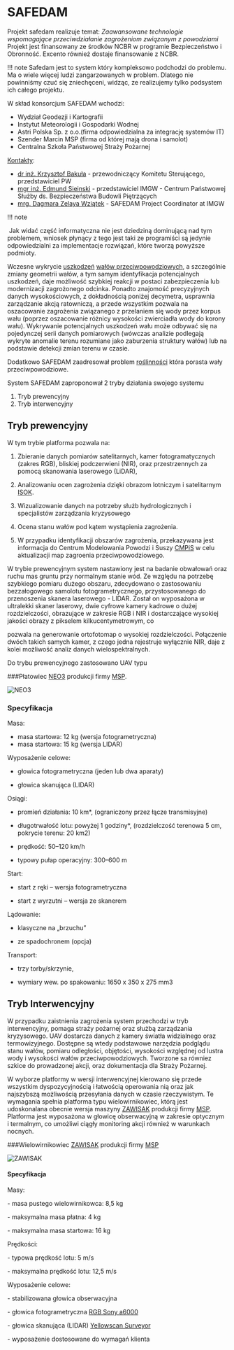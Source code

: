 # SAFEDAM

Projekt safedam realizuje temat:
*Zaawansowane technologie wspomagające przeciwdziałanie zagrożeniom związanym z powodziami*
Projekt jest finansowany ze środków NCBR w programie Bezpieczeństwo i Obronność.
Excento również dostaje finansowanie z NCBR.

!!! note
    Safedam jest to system który kompleksowo podchodzi do problemu.
    Ma o wiele więcej ludzi zangarzowanych w problem. 
    Dlatego nie powinniśmy czuć się zniechęceni, widząc, ze realizujemy tylko podsystem ich całego projektu.



W skład konsorcjum SAFEDAM wchodzi:

- Wydział Geodezji i Kartografii
- Instytut Meteorologii i Gospodarki Wodnej
- Astri Polska Sp. z o.o.(firma odpowiedzialna za integrację systemów IT)
- Szender Marcin MSP (firma od której mają drona i samolot)
- Centralna Szkoła Państwowej Straży Pożarnej

[Kontakty](https://www.safedam.gik.pw.edu.pl/Wykonawcy):

- [dr inż. Krzysztof Bakuła](http://www.gik.pw.edu.pl/index.php/kontakt-pracownicy/21-zaklad-fotogrametrii-i-teledetekcji-2/108-dr-inz-krzysztof-bakula) - przewodniczący Komitetu Sterującego, przedstawiciel PW 
- [mgr inż. Edmund Sieinski](http://www.imgw.pl/dzialalnosc-imgw-pib/struktura-organizacyjna/komorki-organizacyjne-2/oddzial-morski-w-gdyni/) - przedstawiciel IMGW - Centrum Państwowej Służby ds. Bezpieczeństwa Budowli Piętrzących
- [mrg. Dagmara Zelaya Wziątek](https://www.linkedin.com/in/dagmara-zelaya-wziątek-41938a61) - SAFEDAM Project Coordinator at IMGW

!!! note

​    Jak widać część informatyczna nie jest dziedziną dominującą nad tym problemem, wniosek płynący z tego jest taki ze programiści są jedynie odpowiedzialni za implementacje rozwiązań, które tworzą powyższe podmioty. 

Wczesne wykrycie [uszkodzeń](levees.md#uszkodzenia) [wałów przeciwpowodziowych](levees.md), a szczególnie zmiany geometrii wałów, a tym samym identyfikacja potencjalnych uszkodzeń, daje możliwość szybkiej reakcji w postaci zabezpieczenia lub modernizacji zagrożonego odcinka. Ponadto znajomość precyzyjnych danych wysokościowych, z dokładnością poniżej decymetra, usprawnia zarządzanie akcją ratowniczą, a przede wszystkim pozwala na oszacowanie zagrożenia związanego z przelaniem się wody przez korpus wału (poprzez oszacowanie różnicy wysokości zwierciadła wody do korony wału). Wykrywanie potencjalnych uszkodzeń wału może odbywać się na pojedynczej serii danych pomiarowych (wówczas analizie podlegają wykryte anomalie terenu rozumiane jako zaburzenia struktury wałów) lub na podstawie detekcji zmian terenu w czasie.

Dodatkowo SAFEDAM zaadresował problem [roślinności](vegetation.md) która porasta wały przeciwpowodziowe. 

System SAFEDAM zaproponował 2 tryby działania swojego systemu

1. Tryb prewencyjny
2. Tryb interwencyjny



## Tryb prewencyjny

W tym trybie platforma pozwala na:

1. Zbieranie danych pomiarów satelitarnych, kamer fotogramatycznych (zakres RGB), bliskiej podczerwieni (NIR), oraz przestrzennych za pomocą skanowania laserowego (LiDAR), 

2. Analizowaniu ocen zagrożenia dzięki obrazom lotniczym i satelitarnym [ISOK](https://isokmapy.kzgw.gov.pl/imap_rzgw/Imgp.html).

3. Wizualizowanie danych na potrzeby służb hydrologicznych i specjalistów zarządzania kryzysowego

4. Ocena stanu wałów pod kątem wystąpienia zagrożenia.

5. W przypadku identyfikacji obszarów zagrożenia, przekazywana jest informacja do Centrum Modelowania Powodzi i Suszy [CMPiS](http://baltyk.pogodynka.pl/index.php?page=2&subpage=59) w celu aktualizacji map zagroenia przeciwpowodziowego. 

W trybie prewencyjnym system nastawiony jest na badanie obwałowań oraz ruchu mas gruntu przy normalnym stanie wód. Ze względu na potrzebę szybkiego pomiaru dużego obszaru, zdecydowano o zastosowaniu bezzałogowego samolotu fotogrametrycznego, przystosowanego do przenoszenia skanera laserowego - LIDAR. Został on wyposażona w ultralekki skaner laserowy, dwie cyfrowe kamery kadrowe o dużej rozdzielczości, obrazujące w zakresie RGB i NIR i dostarczające wysokiej jakości obrazy z pikselem kilkucentymetrowym, co

pozwala na generowanie ortofotomap o wysokiej rozdzielczości. Połączenie dwóch takich samych kamer, z czego jedna rejestruje wyłącznie NIR, daje z kolei możliwość analiz danych wielospektralnych.

Do trybu prewencyjnego zastosowano UAV typu

###Płatowiec [NEO3](https://uav.com.pl/pl/co-robimy/bsl/neo3) produkcji firmy [MSP](https://uav.com.pl/pl).

![NEO3](../images/neo3.jpg)



### Specyfikacja

Masa:

- masa startowa: 12 kg (wersja fotogrametryczna)
- masa startowa: 15 kg (wersja LIDAR)

Wyposażenie celowe:

- głowica fotogrametryczna (jeden lub dwa aparaty)

- głowica skanująca (LIDAR)

Osiągi:

- promień działania: 10 km*, (ograniczony przez łącze transmisyjne)

- długotrwałość lotu: powyżej 1 godziny*, (rozdzielczość terenowa 5 cm, pokrycie terenu: 20 km2)

- prędkość: 50–120 km/h

- typowy pułap operacyjny: 300–600 m

Start:

- start z ręki – wersja fotogrametryczna

- start z wyrzutni – wersja ze skanerem

Lądowanie:

- klasyczne na „brzuchu”

- ze spadochronem (opcja)

Transport:

- trzy torby/skrzynie,

- wymiary wew. po spakowaniu: 1650 x 350 x 275 mm3

## Tryb Interwencyjny

W przypadku zaistnienia zagrożenia system przechodzi w tryb interwencyjny, pomaga straży pożarnej oraz służbą zarządzania kryzysowego. UAV dostarcza danych z kamery światła widzialnego oraz termowizyjnego. Dostępne są wtedy podstawowe narzędzia podglądu stanu wałów, pomiaru odległości, objętości, wysokości względnej od lustra wody i wysokości wałów przeciwpowodziowych. Tworzone sa równiez szkice do prowadzonej akcji, oraz dokumentacja dla Straży Pożarnej.

W wyborze platformy w wersji interwencyjnej kierowano się przede wszystkim dyspozycyjnością i łatwością operowania nią oraz jak najszybszą możliwością przesyłania danych w czasie rzeczywistym. Te wymagania spełnia platforma typu wielowirnikowiec, którą jest udoskonalana obecnie wersja maszyny [ZAWISAK](https://uav.com.pl/pl/co-robimy/bsl/zawisak) produkcji firmy [MSP](https://uav.com.pl/pl). Platforma jest wyposażona w głowicę obserwacyjną w zakresie optycznym i termalnym, co umożliwi ciągły monitoring akcji również w warunkach nocnych.

###Wielowirnikowiec [ZAWISAK](https://uav.com.pl/pl/co-robimy/bsl/zawisak) produkcji firmy [MSP](https://uav.com.pl/pl)

![ZAWISAK](../images/zawisak.jpg)

#### Specyfikacja

Masy:

 \- masa pustego wielowirnikowca: 8,5 kg

 \- maksymalna masa płatna: 4 kg

 \- maksymalna masa startowa: 16 kg

Prędkości:

 \- typowa prędkość lotu: 5 m/s

 \- maksymalna prędkość lotu: 12,5 m/s

Wyposażenie celowe:

 \- stabilizowana głowica obserwacyjna

 \- głowica fotogrametryczna [RGB Sony a6000](https://www.dxomark.com/Cameras/Sony/A6000---Specifications)

 \- głowica skanująca (LIDAR) [Yellowscan Surveyor](https://www.yellowscan-lidar.com/products/yellowscan-surveyor) 

 \- wyposażenie dostosowane do wymagań klienta



